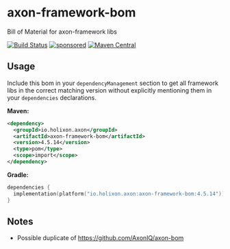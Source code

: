 # axon-framework-bom

Bill of Material for axon-framework libs

[![Build Status](https://github.com/holixon/axon-framework-bom/workflows/Development%20branches/badge.svg)](https://github.com/holixon/axon-framework-bom/actions)
[![sponsored](https://img.shields.io/badge/sponsoredBy-Holisticon-RED.svg)](https://holisticon.de/)
[![Maven Central](https://maven-badges.herokuapp.com/maven-central/io.holixon.axon/axon-framework-bom/badge.svg)](https://maven-badges.herokuapp.com/maven-central/io.holixon.axon/axon-framework-bom)

## Usage

Include this bom in your `dependencyManagement` section to get all framework libs in the correct matching version without explicitly mentioning them in
your `dependencies` declarations.

**Maven:**

```xml
<dependency>
  <groupId>io.holixon.axon</groupId>
  <artifactId>axon-framework-bom</artifactId>
  <version>4.5.14</version>
  <type>pom</type>
  <scope>import</scope>
</dependency>
```

**Gradle:**

```kotlin
dependencies {
  implementation(platform("io.holixon.axon:axon-framework-bom:4.5.14"))
}
```

## Notes

* Possible duplicate of <https://github.com/AxonIQ/axon-bom>
